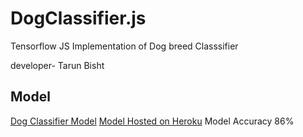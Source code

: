 # DogClassifier.js
Tensorflow JS Implementation of Dog breed Classsifier

developer- Tarun Bisht

## Model
[Dog Classifier Model](https://github.com/tarun-bisht/dogclassifier/tree/master/Classifier%20Training/models)
[Model Hosted on Heroku](https://ml-models11.herokuapp.com/model_dog_breed_classifier)
Model Accuracy 86%
